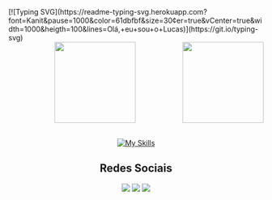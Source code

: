 <section>
 [![Typing SVG](https://readme-typing-svg.herokuapp.com?font=Kanit&pause=1000&color=61dbfbf&size=30&center=true&vCenter=true&width=1000&heigth=100&lines=Olá,+eu+sou+o+Lucas)](https://git.io/typing-svg)


 <div align="center">  
  <img  height="160em" src="https://github-readme-stats-sigma-five.vercel.app/api?username=lucasDBA&show_icons=true&theme=react&include_all_commits=true&count_private=true"/>
  <img align="right" height="160em" src="https://github-readme-stats-sigma-five.vercel.app/api/top-langs/?username=lucasDBA&layout=compact&langs_count=16&theme=react"/>
  <br> <br>
  <div>
 </section>

<section>   
  <div align="center">
 
  [![My Skills](https://skillicons.dev/icons?i=aws,mysql,postgres,mongodb,git&theme=dark)](https://skillicons.dev) 
  
   <h1 align="center">Redes Sociais</h1>
     <a href = "mailto: lucaswolf1323@gmail.com"><img src="https://img.shields.io/badge/-Gmail-%23333?style=for-the-badge&logo=gmail&logoColor=white" target="_blank"></a>
     <a href = "https://www.linkedin.com/in/lucas-lobo-17169b259/"><img src="https://img.shields.io/badge/-LinkedIn-%230077B5?style=for-the-badge&logo=linkedin&logoColor=white" target="_blank"></a>
     <a href = "https://www.instagram.com/lucasflobo_/"><img src="https://img.shields.io/badge/Instagram-E4405F?style=for-the-badge&logo=instagram&logoColor=white" target="_blank"></a>
  </div>
</section>
